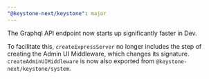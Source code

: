 ```yaml
---
"@keystone-next/keystone": major
---
```


The Graphql API endpoint now starts up significantly faster in Dev.

To facilitate this, `createExpressServer` no longer includes the step of creating the Admin UI Middleware, which changes its signature. `createAdminUIMiddleware` is now also exported from `@keystone-next/keystone/system`.
